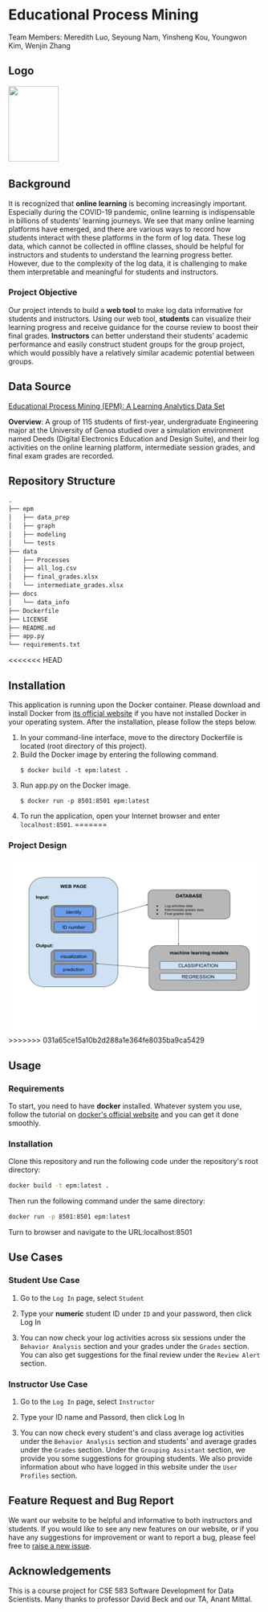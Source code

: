 # Educational Process Mining

Team Members: Meredith Luo, Seyoung Nam, Yinsheng Kou, Youngwon Kim, Wenjin Zhang

## Logo

<img src="https://github.com/EPM-LearningAnalytics/epm/blob/main/logo.svg?raw=true" height="150" width="100">

## Background

It is recognized that **online learning** is becoming increasingly important. Especially during the COVID-19 pandemic, online learning is indispensable in billions of students’ learning journeys. We see that many online learning platforms have emerged, and there are various ways to record how students interact with these platforms in the form of log data. These log data, which cannot be collected in offline classes, should be helpful for instructors and students to understand the learning progress better. However, due to the complexity of the log data, it is challenging to make them interpretable and meaningful for students and instructors.

### **Project Objective**

Our project intends to build a **web tool** to make log data informative for students and instructors. Using our web tool, **students** can visualize their learning progress and receive guidance for the course review to boost their final grades. **Instructors** can better understand their students’ academic performance and easily construct student groups for the group project, which would possibly have a relatively similar academic potential between groups.

## Data Source

[Educational Process Mining (EPM): A Learning Analytics Data Set](https://archive.ics.uci.edu/ml/datasets/Educational+Process+Mining+(EPM)%3A+A+Learning+Analytics+Data+Set)

**Overview**: A group of 115 students of first-year, undergraduate Engineering major at the University of Genoa studied over a simulation environment named Deeds (Digital Electronics Education and Design Suite), and their log activities on the online learning platform, intermediate session grades, and final exam grades are recorded.

## Repository Structure

```md
.
├── epm
│   ├── data_prep
│   ├── graph
│   ├── modeling
│   └── tests
├── data
│   ├── Processes
│   ├── all_log.csv
│   ├── final_grades.xlsx
│   └── intermediate_grades.xlsx
├── docs
│   └── data_info  
├── Dockerfile
├── LICENSE
├── README.md
├── app.py
└── requirements.txt
 ```
<<<<<<< HEAD
## Installation
This application is running upon the Docker container. Please download and install Docker from [its official website](https://docs.docker.com/get-docker/) if you have not installed Docker in your operating system. After the installation, please follow the steps below.

1. In your command-line interface, move to the directory Dockerfile is located (root directory of this project).
2. Build the Docker image by entering the following command.
    ```console
    $ docker build -t epm:latest .
    ```
3. Run app.py on the Docker image.
    ```console
    $ docker run -p 8501:8501 epm:latest
    ```
4. To run the application, open your Internet browser and enter `localhost:8501`.
=======

### Project Design

<img src="docs/projectdesign.svg" height="350" width="550">
>>>>>>> 031a65ce15a10b2d288a1e364fe8035ba9ca5429

## Usage

### Requirements

To start, you need to have **docker** installed. Whatever system you use, follow the tutorial on <a href="https://docs.docker.com/get-docker/">docker's official website</a> and you can get it done smoothly.

### Installation

Clone this repository and run the following code under the repository's root directory:

```bash
docker build -t epm:latest .
```

Then run the following command under the same directory:

```bash
docker run -p 8501:8501 epm:latest
```

Turn to browser and navigate to the URL:localhost:8501

## Use Cases

### Student Use Case

1. Go to the `Log In` page, select `Student`

2. Type your **numeric** student ID under `ID` and your password, then click Log In

3. You can now check your log activities across six sessions under the `Behavior Analysis` section and your grades under the `Grades` section. You can also get suggestions for the final review under the `Review Alert` section.

### Instructor Use Case

1. Go to the `Log In` page, select `Instructor`

2. Type your ID name and Passord, then click Log In

3. You can now check every student's and class average log activities under the `Behavior Analysis` section and students' and average grades under the `Grades` section. Under the `Grouping Assistant` section, we provide you some suggestions for grouping students. We also provide information about who have logged in this website under the `User Profiles` section.

## Feature Request and Bug Report

We want our website to be helpful and informative to both instructors and students. If you would like to see any new features on our website, or if you have any suggestions for improvement or want to report a bug, please feel free to <a href="https://github.com/EPM-LearningAnalytics/epm/issues/new">raise a new issue</a>.

## Acknowledgements

This is a course project for CSE 583 Software Development for Data Scientists. Many thanks to professor David Beck and our TA, Anant Mittal. 